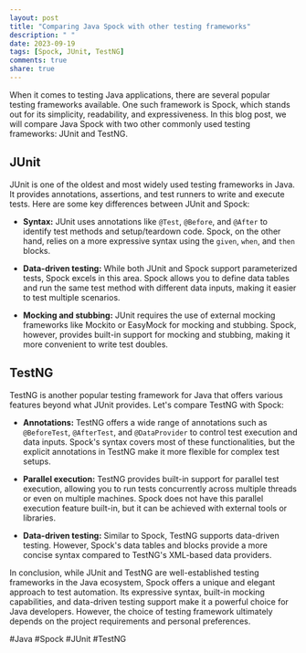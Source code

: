 ```yaml
---
layout: post
title: "Comparing Java Spock with other testing frameworks"
description: " "
date: 2023-09-19
tags: [Spock, JUnit, TestNG]
comments: true
share: true
---
```


When it comes to testing Java applications, there are several popular testing frameworks available. One such framework is Spock, which stands out for its simplicity, readability, and expressiveness. In this blog post, we will compare Java Spock with two other commonly used testing frameworks: JUnit and TestNG.

## JUnit
JUnit is one of the oldest and most widely used testing frameworks in Java. It provides annotations, assertions, and test runners to write and execute tests. Here are some key differences between JUnit and Spock:

- **Syntax:** JUnit uses annotations like `@Test`, `@Before`, and `@After` to identify test methods and setup/teardown code. Spock, on the other hand, relies on a more expressive syntax using the `given`, `when`, and `then` blocks.

- **Data-driven testing:** While both JUnit and Spock support parameterized tests, Spock excels in this area. Spock allows you to define data tables and run the same test method with different data inputs, making it easier to test multiple scenarios.

- **Mocking and stubbing:** JUnit requires the use of external mocking frameworks like Mockito or EasyMock for mocking and stubbing. Spock, however, provides built-in support for mocking and stubbing, making it more convenient to write test doubles.

## TestNG
TestNG is another popular testing framework for Java that offers various features beyond what JUnit provides. Let's compare TestNG with Spock:

- **Annotations:** TestNG offers a wide range of annotations such as `@BeforeTest`, `@AfterTest`, and `@DataProvider` to control test execution and data inputs. Spock's syntax covers most of these functionalities, but the explicit annotations in TestNG make it more flexible for complex test setups.

- **Parallel execution:** TestNG provides built-in support for parallel test execution, allowing you to run tests concurrently across multiple threads or even on multiple machines. Spock does not have this parallel execution feature built-in, but it can be achieved with external tools or libraries.

- **Data-driven testing:** Similar to Spock, TestNG supports data-driven testing. However, Spock's data tables and blocks provide a more concise syntax compared to TestNG's XML-based data providers.

In conclusion, while JUnit and TestNG are well-established testing frameworks in the Java ecosystem, Spock offers a unique and elegant approach to test automation. Its expressive syntax, built-in mocking capabilities, and data-driven testing support make it a powerful choice for Java developers. However, the choice of testing framework ultimately depends on the project requirements and personal preferences.

#Java #Spock #JUnit #TestNG